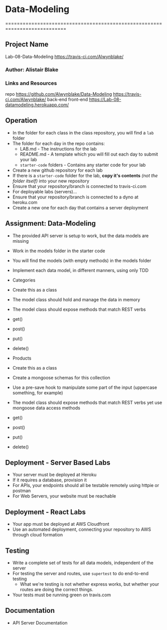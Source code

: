 # Data-Modeling
===========================================================================

## Project Name
Lab-08-Data-Modeling
https://travis-ci.com/Alwynblake/

### Author: Alistair Blake

### Links and Resources
repo https://github.com/Alwynblake/Data-Modeling
https://travis-ci.com/Alwynblake/
back-end
front-end https://Lab-08-datamodeling.herokuapp.com/

  
## Operation
* In the folder for each class in the class repository, you will find a `lab` folder
* The folder for each day in the repo contains:
  * LAB.md - The instructions for the lab
  * README.md - A template which you will fill out each day to submit your lab 
  * `starter-code` folders - Contains any starter code for your lab
* Create a new github repository for each lab
* If there is a `starter-code` folder for the lab, **copy it's contents** *(not the folder itself)* into your new repository
* Ensure that your repository/branch is connected to travis-ci.com
* For deployable labs (servers)...
* Ensure that your repository/branch is connected to a dyno at heroku.com
* Create a new one for each day that contains a server deployment
    
## Assignment: Data-Modeling
* The provided API server is setup to work, but the data models are missing

* Work in the models folder in the starter code
* You will find the models (with empty methods) in the models folder
* Implement each data model, in different manners, using only TDD
* Categories
* Create this as a class
* The model class should hold and manage the data in memory
* The model class should expose methods that match REST verbs
* get()
* post()
* put()
* delete()
* Products
* Create this as a class
* Create a mongoose schemas for this collection
* Use a pre-save hook to manipulate some part of the input (uppercase something, for example)
* The model class should expose methods that match REST verbs yet use mongoose data access methods
* get()
* post()
* put()
* delete()

## Deployment - Server Based Labs
 * Your server must be deployed at Heroku
 * If it requires a database, provision it
 * For APIs, your endpoints should all be testable remotely using httpie or postman
 * For Web Servers, your website must be reachable
 
## Deployment - React Labs
 * Your app must be deployed at AWS Cloudfront
 * Use an automated deployment, connecting your repository to AWS through cloud formation
 
## Testing
 * Write a complete set of tests for all data models, independent of the server
 * For testing the server and routes, use `supertest` to do end-to-end testing
   * What we're testing is not whether express works, but whether your routes are doing the correct things.
 * Your tests must be running green on travis.com
 
##  Documentation
* API Server Documentation

 
